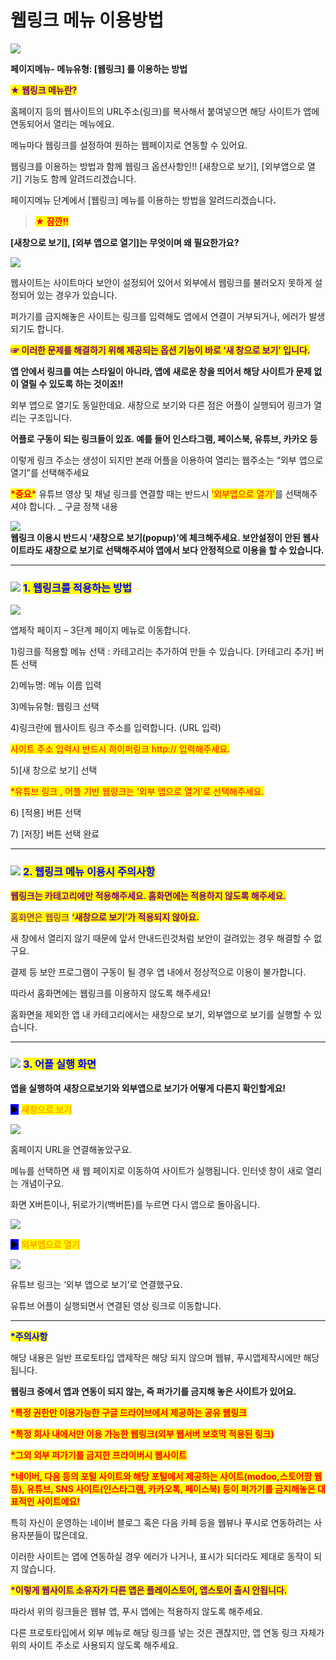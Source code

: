 # 웹링크 메뉴 이용방법

![](https://wp.swing2app.co.kr/wp-content/uploads/2018/09/%EC%9B%B9%EB%A7%81%ED%81%AC-%EC%A0%9C%EB%AA%A9.png)

**페이지메뉴- 메뉴유형: \[웹링크] 를 이용하는 방법**&#x20;

<mark style="color:purple;">**★ 웹링크 메뉴란?**</mark>

홈페이지 등의 웹사이트의 URL주소(링크)를 복사해서 붙여넣으면 해당 사이트가 앱에 연동되어서 열리는 메뉴에요.

메뉴마다 웹링크를 설정하여 원하는 웹페이지로 연동할 수 있어요.

웹링크를 이용하는 방법과 함께 웹링크 옵션사항인!! \[새창으로 보기], \[외부앱으로 열기] 기능도 함께 알려드리겠습니다.

페이지메뉴 단계에서 \[웹링크] 메뉴를 이용하는 방법을 알려드리겠습니&#xB2E4;**.**&#x20;



> <mark style="color:red;">**★ 잠깐!!**</mark>

**\[새창으로 보기], \[외부 앱으로 열기]는 무엇이며 왜 필요한가요?**

![](https://wp.swing2app.co.kr/wp-content/uploads/2018/09/%EC%83%88%EC%B0%BD%EB%B3%B4%EA%B8%B0.png)

웹사이트는 사이트마다 보안이 설정되어 있어서 외부에서 웹링크를 불러오지 못하게 설정되어 있는 경우가 있습니다.

퍼가기를 금지해놓은 사이트는 링크를 입력해도 앱에서 연결이 거부되거나, 에러가 발생되기도 합니다.

<mark style="color:purple;">**☞ 이러한 문제를 해결하기 위해 제공되는 옵션 기능이 바로 ‘새 창으로 보기’ 입니다.**</mark>

**앱 안에서 링크를 여는 스타일이 아니라, 앱에 새로운 창을 띄어서 해당 사이트가 문제 없이 열릴 수 있도록 하는 것이죠!!**



외부 앱으로 열기도 동일한데요. 새창으로 보기와 다른 점은 어플이 실행되어 링크가 열리는 구조입니다.&#x20;

**어플로 구동이 되는 링크들이 있죠. 예를 들어 인스타그램, 페이스북, 유튜브, 카카오 등**

이렇게 링크 주소는 생성이 되지만 본래 어플을 이용하여 열리는 웹주소는 “외부 앱으로 열기”를 선택해주세요

<mark style="color:red;">**\*중요\***</mark> 유튜브 영상 및 채널 링크를 연결할 때는 반드시 <mark style="color:red;">‘외부앱으로 열기’</mark>를 선택해주셔야 합니다. \_ 구글 정책 내용

![](https://wp.swing2app.co.kr/wp-content/uploads/2018/09/%ED%99%94%EC%82%B4%ED%91%9C-3.png)\
**웹링크 이용시 반드시 ‘새창으로 보기(popup)’에 체크해주세요. 보안설정이 안된 웹사이트라도 새창으로 보기로 선택해주셔야 앱에서 보다 안정적으로 이용을 할 수 있습니다.**&#x20;

***

### ![](https://wp.swing2app.co.kr/wp-content/uploads/2020/04/%EB%8B%A8%EB%9D%BD1-1.png) <mark style="color:blue;">**1. 웹링크를 적용하는 방법**</mark>

![](https://wp.swing2app.co.kr/wp-content/uploads/2018/09/%EC%9B%B9%EB%A7%81%ED%81%AC-new1-1.png)

앱제작 페이지 – 3단계 페이지 메뉴로 이동합니다.

1\)링크를 적용할 메뉴 선택 : 카테고리는 추가하여 만들 수 있습니다. \[카테고리 추가] 버튼 선택

2\)메뉴명: 메뉴 이름 입력

3\)메뉴유형: 웹링크 선택

4\)링크란에 웹사이트 링크 주소를 입력합니다. (URL 입력)

<mark style="color:red;">사이트 주소 입력시 반드시 하이퍼링크 http://  입력해주세요.</mark>&#x20;

5\)\[새 창으로 보기] 선택

<mark style="color:red;">\*유튜브 링크 , 어플 기반 웹링크는 ‘외부 앱으로 열기’로 선택해주세요.</mark>

6\) \[적용] 버튼 선택

7\) \[저장] 버튼 선택 완료 &#x20;

***

### ![](https://wp.swing2app.co.kr/wp-content/uploads/2020/04/%EB%8B%A8%EB%9D%BD1-1.png) <mark style="color:blue;">**2. 웹링크 메뉴 이용시 주의사항**</mark>

<mark style="color:purple;">**웹링크는 카테고리에만 적용해주세요.  홈화면에는 적용하지 않도록 해주세요.**</mark>

<mark style="color:purple;">홈화면은 웹링크</mark> <mark style="color:purple;"></mark> <mark style="color:purple;"></mark><mark style="color:purple;">**‘새창으로 보기’가 적용되지 않아요.**</mark>&#x20;

새 창에서 열리지 않기 때문에 앞서 안내드린것처럼 보안이 걸려있는 경우 해결할 수 없구요.

결제 등 보안 프로그램이 구동이 될 경우 앱 내에서 정상적으로 이용이 불가합니다.

따라서 홈화면에는 웹링크를 이용하지 않도록 해주세요!

홈화면을 제외한 앱 내 카테고리에서는 새창으로 보기, 외부앱으로 보기를 실행할 수 있습니다.

***

### ![](https://wp.swing2app.co.kr/wp-content/uploads/2020/04/%EB%8B%A8%EB%9D%BD1-1.png) <mark style="color:blue;">**3. 어플 실행 화면**</mark>&#x20;

**앱을 실행하여 새창으로보기와 외부앱으로 보기가 어떻게 다른지 확인할게요!**



<mark style="background-color:blue;">**▶**</mark> <mark style="color:orange;">**새창으로 보기**</mark>

![](https://wp.swing2app.co.kr/wp-content/uploads/2018/09/%EB%85%B9%ED%99%94_2020_12_03_15_59_42_883.gif)

홈페이지 URL을 연결해놓았구요.

메뉴를 선택하면 새 웹 페이지로 이동하여 사이트가 실행됩니다. 인터넷 창이 새로 열리는 개념이구요.&#x20;

화면 X버튼이나, 뒤로가기(백버튼)를 누르면 다시 앱으로 돌아옵니다.&#x20;

![](https://wp.swing2app.co.kr/wp-content/uploads/2020/09/%EC%BA%A1%EC%B2%9833.png)

<mark style="background-color:blue;">**▶**</mark> <mark style="color:orange;">**외부앱으로 열기**</mark>

![](https://wp.swing2app.co.kr/wp-content/uploads/2018/09/%EB%85%B9%ED%99%94_2020_12_03_16_02_05_720.gif)

유튜브 링크는 ‘외부 앱으로 보기’로 연결했구요.

유튜브 어플이 실행되면서 연결된 영상 링크로 이동합니다.

***

<mark style="color:blue;">**\*주의사항**</mark>

해당 내용은 일반 프로토타입 앱제작은 해당 되지 않으며 웹뷰, 푸시앱제작시에만 해당 됩니다.&#x20;

**웹링크 중에서 앱과 연동이 되지 않는, 즉 퍼가기를 금지해 놓은 사이트가 있어요.**

<mark style="color:red;">\*</mark><mark style="color:red;">**특정 권한만 이용가능한 구글 드라이브에서 제공하는 공유 웹링크**</mark>

<mark style="color:red;">**\*특정 회사 내에서만 이용 가능한 웹링크(외부 웹서버 보호막 적용된 링크)**</mark>

<mark style="color:red;">**\*그외 외부 퍼가기를 금지한 프라이버시 웹사이트**</mark>&#x20;

<mark style="color:red;">**\*네이버, 다음 등의 포털 사이트와 해당 포털에서 제공하는 사이트(modoo,스토어팜 웹 등), 유튜브, SNS 사이트(인스타그램, 카카오톡, 페이스북) 등이 퍼가기를 금지해놓은 대표적인 사이트에요!**</mark>

특히 자신이 운영하는 네이버 블로그 혹은 다음 카페 등을 웹뷰나 푸시로 연동하려는 사용자분들이 많은데요.

이러한 사이트는 앱에 연동하실 경우 에러가 나거나, 표시가 되더라도 제대로 동작이 되지 않습니다.

<mark style="color:purple;">**\*이렇게 웹사이트 소유자가 다른 앱은 플레이스토어, 앱스토어 출시 안됩니다.**</mark>

따라서 위의 링크들은 웹뷰 앱, 푸시 앱에는 적용하지 않도록 해주세요.

다른 프로토타입에서 외부 메뉴로 해당 링크를 넣는 것은 괜찮지만, 앱 연동 링크 자체가 위의 사이트 주소로 사용되지 않도록 해주세요.
